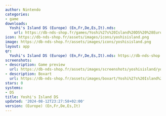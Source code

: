 ```yaml
---
author: Nintendo
categories:
- game
downloads:
  Yoshi's Island DS (Europe) (En,Fr,De,Es,It).nds:
    url: https://db-nds-shop.fr/games/Yoshi%27s%20Island%20DS%20%28Europe%29%20%28En%2CFr%2CDe%2CEs%2CIt%29.zip
icon: https://db-nds-shop.fr/assets/images/icons/yoshisisland.png
image: https://db-nds-shop.fr/assets/images/icons/yoshisisland.png
layout: app
qr:
  Yoshi's Island DS (Europe) (En,Fr,De,Es,It).nds: https://db-nds-shop.fr/qr/yoshis-island-ds-europe-enfrdeesit-nds.png
screenshots:
- description: Game preview
  url: https://db-nds-shop.fr/assets/images/screenshots/yoshisisland/yoshisisland.png
- description: Boxart
  url: https://db-nds-shop.fr/assets/images/boxart/Yoshi%27s%20Island%20DS%20(Europe)%20(En%2CFr%2CDe%2CEs%2CIt).nds.png
stars: 0
systems:
- DS
title: Yoshi's Island DS
updated: '2024-08-12T23:27:58+02:00'
version: (Europe) (En,Fr,De,Es,It)
---
```

